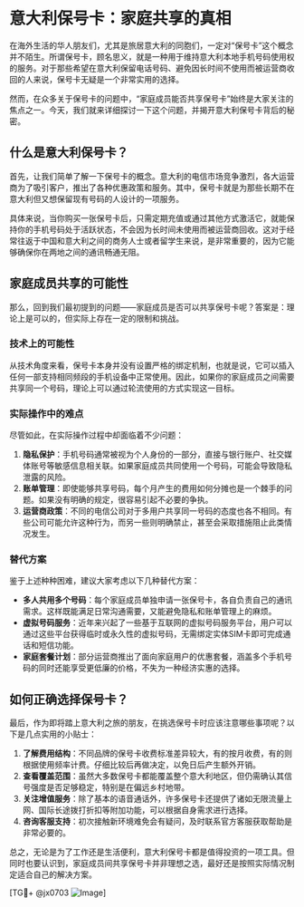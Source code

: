 # 意大利保号卡：家庭共享的真相

在海外生活的华人朋友们，尤其是旅居意大利的同胞们，一定对“保号卡”这个概念并不陌生。所谓保号卡，顾名思义，就是一种用于维持意大利本地手机号码使用权的服务。对于那些希望在意大利保留电话号码、避免因长时间不使用而被运营商收回的人来说，保号卡无疑是一个非常实用的选择。

然而，在众多关于保号卡的问题中，“家庭成员能否共享保号卡”始终是大家关注的焦点之一。今天，我们就来详细探讨一下这个问题，并揭开意大利保号卡背后的秘密。

## 什么是意大利保号卡？

首先，让我们简单了解一下保号卡的概念。意大利的电信市场竞争激烈，各大运营商为了吸引客户，推出了各种优惠政策和服务。其中，保号卡就是为那些长期不在意大利但又想保留现有号码的人设计的一项服务。

具体来说，当你购买一张保号卡后，只需定期充值或通过其他方式激活它，就能保持你的手机号码处于活跃状态，不会因为长时间未使用而被运营商回收。这对于经常往返于中国和意大利之间的商务人士或者留学生来说，是非常重要的，因为它能够确保你在两地之间的通讯畅通无阻。

## 家庭成员共享的可能性

那么，回到我们最初提到的问题——家庭成员是否可以共享保号卡呢？答案是：理论上是可以的，但实际上存在一定的限制和挑战。

### 技术上的可能性

从技术角度来看，保号卡本身并没有设置严格的绑定机制，也就是说，它可以插入任何一部支持相同频段的手机设备中正常使用。因此，如果你的家庭成员之间需要共享同一个号码，理论上可以通过轮流使用的方式实现这一目标。

### 实际操作中的难点

尽管如此，在实际操作过程中却面临着不少问题：

1. **隐私保护**：手机号码通常被视为个人身份的一部分，直接与银行账户、社交媒体账号等敏感信息相关联。如果家庭成员共同使用一个号码，可能会导致隐私泄露的风险。
2. **账单管理**：即使能够共享号码，每个月产生的费用如何分摊也是一个棘手的问题。如果没有明确的规定，很容易引起不必要的争执。
3. **运营商政策**：不同的电信公司对于多用户共享同一号码的态度也各不相同。有些公司可能允许这种行为，而另一些则明确禁止，甚至会采取措施阻止此类情况发生。

### 替代方案

鉴于上述种种困难，建议大家考虑以下几种替代方案：

- **多人共用多个号码**：每个家庭成员单独申请一张保号卡，各自负责自己的通讯需求。这样既能满足日常沟通需要，又能避免隐私和账单管理上的麻烦。
- **虚拟号码服务**：近年来兴起了一些基于互联网的虚拟号码服务平台，用户可以通过这些平台获得临时或永久性的虚拟号码，无需绑定实体SIM卡即可完成通话和短信功能。
- **家庭套餐计划**：部分运营商推出了面向家庭用户的优惠套餐，涵盖多个手机号码的同时还能享受更低廉的价格，不失为一种经济实惠的选择。

## 如何正确选择保号卡？

最后，作为即将踏上意大利之旅的朋友，在挑选保号卡时应该注意哪些事项呢？以下是几点实用的小贴士：

1. **了解费用结构**：不同品牌的保号卡收费标准差异较大，有的按月收费，有的则根据使用频率计费。仔细比较后再做决定，以免日后产生额外开销。
2. **查看覆盖范围**：虽然大多数保号卡都能覆盖整个意大利地区，但仍需确认其信号强度是否足够稳定，特别是在偏远乡村地带。
3. **关注增值服务**：除了基本的语音通话外，许多保号卡还提供了诸如无限流量上网、国际长途拨打折扣等附加功能，可以根据自身需求进行选择。
4. **咨询客服支持**：初次接触新环境难免会有疑问，及时联系官方客服获取帮助是非常必要的。

总之，无论是为了工作还是生活便利，意大利保号卡都是值得投资的一项工具。但同时也要认识到，家庭成员间共享保号卡并非理想之选，最好还是按照实际情况制定适合自己的解决方案。

[TG💪+ @jx0703 ![Image](https://github.com/user-attachments/assets/dbca1d08-cadb-493c-b0ec-ad6f7a83f270)]